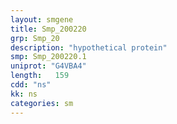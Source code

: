 ```yaml
---
layout: smgene
title: Smp_200220
grp: Smp_20
description: "hypothetical protein"
smp: Smp_200220.1
uniprot: "G4VBA4"
length:   159
cdd: "ns"
kk: ns
categories: sm
---
```


